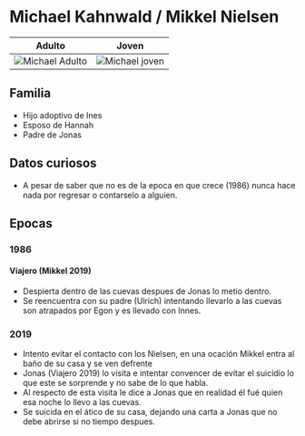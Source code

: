 # Michael Kahnwald / Mikkel Nielsen

| Adulto | Joven
| --- | ---
| <img src="https://vignette.wikia.nocookie.net/dark-netflix/images/6/64/Closeup_-_Michael.jpg/revision/latest/scale-to-width-down/350?cb=20171227115304" alt="Michael Adulto"> | <img src="https://vignette.wikia.nocookie.net/dark-netflix/images/4/4b/Closeup_-_Mikkel.jpg/revision/latest/scale-to-width-down/350?cb=20180110095055" alt="Michael joven">

## Familia

* Hijo adoptivo de Ines
* Esposo de Hannah
* Padre de Jonas

## Datos curiosos

* A pesar de saber que no es de la epoca en que crece (1986) nunca hace nada por regresar o contarselo a alguien.

## Epocas

### 1986

#### Viajero (Mikkel 2019)
* Despierta dentro de las cuevas despues de Jonas lo metio dentro.
* Se reencuentra con su padre (Ulrich) intentando llevarlo a las cuevas son atrapados por Egon y es llevado con Innes.

### 2019

* Intento evitar el contacto con los Nielsen, en una ocación Mikkel entra al baño de su casa y se ven defrente
* Jonas (Viajero 2019) lo visita e intentar convencer de evitar el suicidio lo que este se sorprende y no sabe de lo que habla.
* Al respecto de esta visita le dice a Jonas que en realidad él fué quien esa noche lo llevo a las cuevas.
* Se suicida en el ático de su casa, dejando una carta a Jonas que no debe abrirse si no tiempo despues.